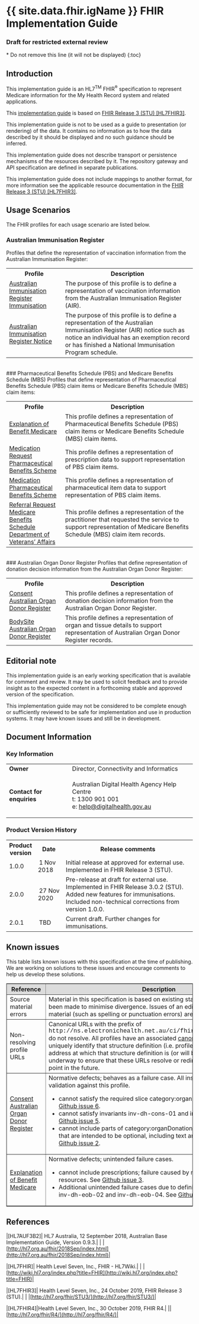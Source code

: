 # {{ site.data.fhir.igName }} FHIR Implementation Guide
<h3>Draft for restricted external review</h3>
<!-- TOC  the css styling for this is \pages\assets\css\project.css under 'markdown-toc'-->
* Do not remove this line (it will not be displayed)
{:toc}
<!-- end TOC -->

## Introduction

This implementation guide is an HL7<sup>TM</sup> FHIR<sup>&reg;</sup> specification to represent Medicare information for the My Health Record system and related applications.

This [implementation guide](http://hl7.org/fhir/STU3/implementationguide.html#scope) is based on [FHIR Release 3 (STU) [HL7FHIR3]](#HL7FHIR3).

This implementation guide is not to be used as a guide to presentation (or rendering) of the data. It contains no information as to how the data described by it should be displayed and no such guidance should be inferred.

This implementation guide does not describe transport or persistence mechanisms of the resources described by it. The repository gateway and API specification are defined in separate publications.

This implementation guide does not include mappings to another format, for more information see the applicable resource documentation in the [FHIR Release 3 (STU) [HL7FHIR3]](#HL7FHIR3).

## Usage Scenarios
The FHIR profiles for each usage scenario are listed below. 

###  Australian Immunisation Register
Profiles that define the representation of vaccination information from the Australian Immunisation Register:
<table class="list" width="100%">
  <tbody>
   <col width="30%" />
   <col width="70%" />
  <tr>
     <th>Profile</th>
     <th>Description</th>
  </tr>
  <tr>
     <td><a href="StructureDefinition-immunization-air.html">Australian Immunisation Register Immunisation</a></td>
     <td>The purpose of this profile is to define a representation of vaccination information from the Australian Immunisation Register (AIR).</td>
  </tr>
  <tr>
      <td><a href="StructureDefinition-flag-air-1.html">Australian Immunisation Register Notice</a></td>
      <td>The purpose of this profile is to define a representation of the Australian Immunisation Register (AIR) notice such as notice an individual has an exemption record or has finished a National Immunisation Program schedule.</td>
  </tr> 
 </tbody>   
</table>
<br/>
###  Pharmaceutical Benefits Schedule (PBS) and Medicare Benefits Schedule (MBS)
Profiles that define representation of Pharmaceutical Benefits Schedule (PBS) claim items or Medicare Benefits Schedule (MBS) claim items:
<table class="list" width="100%">
   <tbody>
      <col width="30%" />
      <col width="70%" />
      <tr>
         <th>Profile</th>
         <th>Description</th>
      </tr>
      <tr>
         <td><a href="StructureDefinition-explanationofbenefit-medicare.html">Explanation of Benefit Medicare</a></td>
         <td>This profile defines a representation of Pharmaceutical Benefits Schedule (PBS) claim items or Medicare Benefits Schedule (MBS) claim items.</td>
      </tr>
      <tr>
         <td><a href="StructureDefinition-medicationrequest-pbs.html">Medication Request Pharmaceutical Benefits Scheme</a></td>
         <td>This profile defines a representation of prescription data to support representation of PBS claim items.</td>
      </tr>
      <tr>
         <td><a href="StructureDefinition-medication-pbs.html">Medication Pharmaceutical Benefits Scheme</a></td>
         <td>This profile defines a representation of pharmaceutical item data to support representation of PBS claim items.</td>
      </tr>
      <tr>
         <td><a href="StructureDefinition-referralrequest-mbsdva.html">Referral Request Medicare Benefits Schedule Department of Veterans’ Affairs</a></td>
         <td>This profile defines a representation of the practitioner that requested the service to support representation of Medicare Benefits Schedule (MBS) claim item records.</td>
       </tr>
 </tbody>
</table>
<br/>
### Australian Organ Donor Register
Profiles that define representation of donation decision information from the Australian Organ Donor Register:
<table class="list" width="100%">
  <tbody>
     <col width="30%" />
     <col width="70%" />
     <tr>
       <th>Profile</th>
       <th>Description</th>
     </tr>
     <tr>
       <td><a href="StructureDefinition-consent-aodr.html">Consent Australian Organ Donor Register </a></td>
       <td>This profile defines a representation of donation decision information from the Australian Organ Donor Register.</td>
     </tr>
     <tr>
       <td><a href="StructureDefinition-bodysite-aodr.html">BodySite Australian Organ Donor Register</a></td>
       <td>This profile defines a representation of organ and tissue details to support representation of Australian Organ Donor Register records.</td>
     </tr>
  </tbody>
</table>


## Editorial note
This implementation guide is an early working specification that is available for comment and review. It may be used to solicit feedback and to provide insight as to the expected content in a forthcoming stable and approved version of the specification.

This implementation guide may not be considered to be complete enough or sufficiently reviewed to be safe for implementation and use in production systems. It may have known issues and still be in development.

## Document Information

### Key Information

<table class="list" width="100%" cellspacing="6">
    <tbody>
        <tr>
            <td><b>Owner</b></td>
            <td>Director, Connectivity and Informatics</td>
        </tr>
        <tr>
            <td><b>Contact for enquiries</b></td>
            <td>
                <p>Australian Digital Health Agency Help Centre <br />
                t:   1300 901 001<br />
                e:  <a href ="mailto:help@digitalhealth.gov.au">help@digitalhealth.gov.au</a></p>    
            </td>
        </tr>
    </tbody>
</table> 

### Product Version History
<table class="list" width="100%" cellspacing="6">
	<col style="width:15%"/>
	<col style="width:15%"/>
	<col style="width:70%"/>
    <tbody>
        <tr>
            <th>Product version</th>
            <th>Date</th>
            <th>Release comments</th>
        </tr>
        <tr>
            <td>1.0.0</td>
            <td><span style="padding-left: 3px; padding-right: 3px">1 Nov 2018</span></td>
            <td>Initial release at approved for external use. Implemented in FHIR Release 3 (STU).</td>
        </tr>
        <tr>
            <td>2.0.0</td>
            <td><span style="padding-left: 3px; padding-right: 3px">27 Nov 2020</span></td>
            <td>Pre-release at draft for external use. Implemented in FHIR Release 3.0.2 (STU). Added new features for immunisations. Included non-technical corrections from version 1.0.0.</td>
        </tr>
        <tr>
            <td>2.0.1</td>
            <td><span style="padding-left: 3px; padding-right: 3px">TBD</span></td>
            <td>Current draft. Further changes for immunisations.</td>
        </tr>
      </tbody>
</table> 

## Known issues
This table lists known issues with this specification at the time of publishing. We are working on solutions to these issues and encourage comments to help us develop these solutions.

<table border="1" cellpadding="1" valign="middle">
   <tbody>
     <tr bgcolor="#DCDCDC">
       <th>Reference</th>
       <th>Description</th>
     </tr>
     <tr>
       <td>Source material errors</td>
       <td>Material in this specification is based on existing standards and all efforts have been made to minimise divergence. Issues of an editorial nature in the source material (such as spelling or punctuation errors) are intentionally reproduced.</td>
     </tr>
     <tr>
       <td>Non-resolving profile URLs</td>
       <td>Canonical URLs with the prefix of <span style="font-family:courier;">http://ns.electronichealth.net.au/ci/fhir/StructureDefinition/</span> do not resolve. All profiles have an associated <a href="http://hl7.org/fhir/STU3/structuredefinition-definitions.html#StructureDefinition.url">canonical URL</a> that is used to uniquely identify that structure definition (i.e. profile) and is expected to be an address at which that structure definition is (or will be) published. Work is underway to ensure that these URLs resolve or redirect to a meaningful end point in the future.</td>
     </tr>
     <tr>
       <td><a href="StructureDefinition-consent-aodr.html">Consent Australian Organ Donor Register </a></td>
       <td>Normative defects; behaves as a failure case. All instances of Consent will fail validation against this profile.
         <ul>
           <li>cannot satisfy the required slice category:organDonationConsent. See <a href="https://github.com/AuDigitalHealth/ci-medicare-records/issues/6"> Github issue 6</a>.</li>
           <li>cannot satisfy invariants inv-dh-cons-01 and inv-dh-cons-02. See <a href="https://github.com/AuDigitalHealth/ci-medicare-records/issues/5"> Github issue 5</a>.</li>
           <li>cannot include parts of category:organDonationConsent or except.action that are intended to be optional, including text and coding.display. See <a href="https://github.com/AuDigitalHealth/ci-medicare-records/issues/2"> Github issue 2</a>.</li>
         </ul>
       </td>
     </tr>
     <tr>
       <td><a href="StructureDefinition-explanationofbenefit-medicare.html">Explanation of Benefit Medicare</a></td>
       <td>Normative defects; unintended failure cases.
         <ul>
           <li>cannot include prescriptions; failure caused by nested contained resources. See <a href="https://github.com/AuDigitalHealth/ci-medicare-records/issues/3"> Github issue 3</a>. </li>
           <li>Additional unintended failure cases due to definition of inv-dh-eob-01, inv-dh-eob-02 and inv-dh-eob-04. See <a href="https://github.com/AuDigitalHealth/ci-medicare-records/issues/4"> Github issue 4</a>. </li>
         </ul>
       </td>
     </tr>
  </tbody>
</table> 

## References

|[<a name="HL7AUF3B2">HL7AUF3B2</a>]| HL7 Australia, 12 September 2018, Australian Base Implementation Guide, Version 0.9.3.|
| |[http://hl7.org.au/fhir/2018Sep/index.html](http://hl7.org.au/fhir/2018Sep/index.html)|

|[<a name="HL7FHIR">HL7FHIR</a>]| Health Level Seven, Inc., FHIR - HL7Wiki.|
| |[http://wiki.hl7.org/index.php?title=FHIR](http://wiki.hl7.org/index.php?title=FHIR)|

|[<a name="HL7FHIR3">HL7FHIR3</a>]| Health Level Seven, Inc., 24 October 2019, FHIR Release 3 (STU).|
| |[http://hl7.org/fhir/STU3/](http://hl7.org/fhir/STU3/)|

|[<a name="HL7FHIR4">HL7FHIR4</a>]|Health Level Seven, Inc., 30 October 2019, FHIR R4.|
||[http://hl7.org/fhir/R4/](http://hl7.org/fhir/R4/)|









